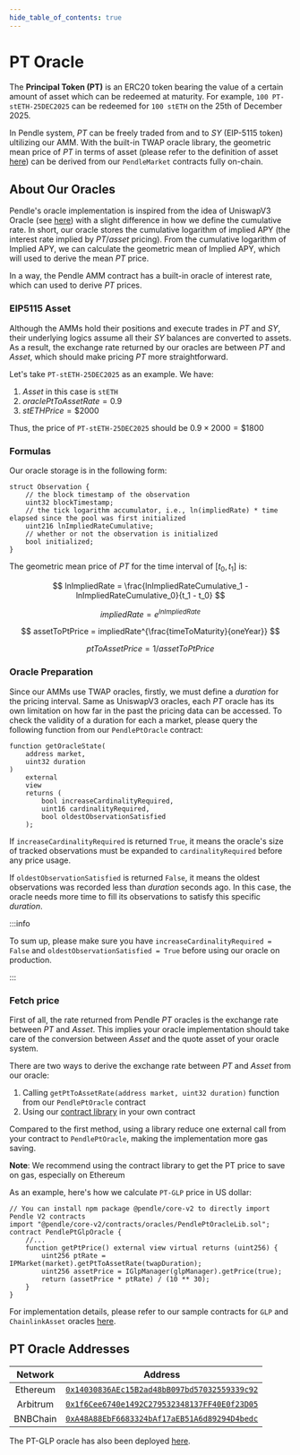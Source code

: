 ```yaml
---
hide_table_of_contents: true
---
```


# PT Oracle

The **Principal Token (PT)** is an ERC20 token bearing the value of a certain amount of asset which can be redeemed at maturity. For example, `100 PT-stETH-25DEC2025` can be redeemed for `100 stETH` on the 25th of December 2025.

In Pendle system, $PT$ can be freely traded from and to $SY$ (EIP-5115 token) ultilizing our AMM. With the built-in TWAP oracle library, the geometric mean price of $PT$ in terms of asset (please refer to the definition of asset [here](https://eips.ethereum.org/EIPS/eip-5115)) can be derived from our `PendleMarket` contracts fully on-chain.

## About Our Oracles

Pendle's oracle implementation is inspired from the idea of UniswapV3 Oracle (see [here](https://docs.uniswap.org/concepts/protocol/oracle)) with a slight difference in how we define the cumulative rate. In short, our oracle stores the cumulative logarithm of implied APY (the interest rate implied by $PT/asset$ pricing). From the cumulative logarithm of Implied APY, we can calculate the geometric mean of Implied APY, which will used to derive the mean $PT$ price.

In a way, the Pendle AMM contract has a built-in oracle of interest rate, which can used to derive $PT$ prices.

### EIP5115 Asset

Although the AMMs hold their positions and execute trades in $PT$ and $SY$, their underlying logics assume all their $SY$ balances are converted to assets. As a result, the exchange rate returned by our oracles are between $PT$ and $Asset$, which should make pricing $PT$ more straightforward.

Let's take `PT-stETH-25DEC2025` as an example. We have:
1. $Asset$ in this case is `stETH`
2. $oraclePtToAssetRate = 0.9$
3. $stETHPrice = \$2000$ 

Thus, the price of `PT-stETH-25DEC2025` should be $0.9 \times 2000 = \$1800$

### Formulas

Our oracle storage is in the following form:

```sol
struct Observation {
    // the block timestamp of the observation
    uint32 blockTimestamp;
    // the tick logarithm accumulator, i.e., ln(impliedRate) * time elapsed since the pool was first initialized
    uint216 lnImpliedRateCumulative;
    // whether or not the observation is initialized
    bool initialized;
}
```

The geometric mean price of $PT$ for the time interval of $[t_0, t_1]$ is:

$$
lnImpliedRate = \frac{lnImpliedRateCumulative_1 - lnImpliedRateCumulative_0}{t_1 - t_0}
$$

$$
impliedRate = e^{lnImpliedRate}
$$

$$
assetToPtPrice = impliedRate^{\frac{timeToMaturity}{oneYear}}
$$

$$
ptToAssetPrice = 1 / assetToPtPrice
$$

### Oracle Preparation

Since our AMMs use TWAP oracles, firstly, we must define a $duration$ for the pricing interval. Same as UniswapV3 oracles, each $PT$ oracle has its own limitation on how far in the past the pricing data can be accessed. To check the validity of a duration for each a market, please query the following function from our `PendlePtOracle` contract:

```sol
function getOracleState(
    address market,
    uint32 duration
)
    external
    view
    returns (
        bool increaseCardinalityRequired,
        uint16 cardinalityRequired,
        bool oldestObservationSatisfied
    );
```

If `increaseCardinalityRequired` is returned `True`, it means the oracle's size of tracked observations must be expanded to `cardinalityRequired` before any price usage.

If `oldestObservationSatisfied` is returned `False`, it means the oldest observations was recorded less than $duration$ seconds ago. In this case, the oracle needs more time to fill its observations to satisfy this specific $duration$.

:::info

To sum up, please make sure you have `increaseCardinalityRequired = False` and `oldestObservationSatisfied = True` before using our oracle on production.

:::

### Fetch price

First of all, the rate returned from Pendle $PT$ oracles is the exchange rate between $PT$ and $Asset$. This implies your oracle implementation should take care of the conversion between $Asset$ and the quote asset of your oracle system. 

There are two ways to derive the exchange rate between $PT$ and $Asset$ from our oracle:
1. Calling `getPtToAssetRate(address market, uint32 duration)` function from our `PendlePtOracle` contract
2. Using our [contract library](https://github.com/pendle-finance/pendle-core-v2-public/blob/main/contracts/oracles/PendlePtOracleLib.sol) in your own contract

Compared to the first method, using a library reduce one external call from your contract to `PendlePtOracle`, making the implementation more gas saving.

**Note**: We recommend using the contract library to get the PT price to save on gas, especially on Ethereum

As an example, here's how we calculate `PT-GLP` price in US dollar:
```sol
// You can install npm package @pendle/core-v2 to directly import Pendle V2 contracts
import "@pendle/core-v2/contracts/oracles/PendlePtOracleLib.sol";
contract PendlePtGlpOracle {
    //...
    function getPtPrice() external view virtual returns (uint256) {
        uint256 ptRate = IPMarket(market).getPtToAssetRate(twapDuration);
        uint256 assetPrice = IGlpManager(glpManager).getPrice(true);
        return (assetPrice * ptRate) / (10 ** 30);
    }
}
```

For implementation details, please refer to our sample contracts for `GLP` and `ChainlinkAsset` oracles [here](https://github.com/pendle-finance/pendle-core-v2-public/tree/main/contracts/oracles/samples). 

## PT Oracle Addresses

| Network  |                                                               Address                                                                |
| :------: | :----------------------------------------------------------------------------------------------------------------------------------: |
| Ethereum | [`0x14030836AEc15B2ad48bB097bd57032559339c92`](https://etherscan.io/address/0x14030836AEc15B2ad48bB097bd57032559339c92#readContract) |
| Arbitrum | [`0x1f6Cee6740e1492C279532348137FF40E0f23D05`](https://arbiscan.io/address/0x1f6Cee6740e1492C279532348137FF40E0f23D05#readContract)  |
| BNBChain | [`0xA48A88EbF6683324bAf17aEB51A6d89294D4bedc`](https://bscscan.com/address/0xA48A88EbF6683324bAf17aEB51A6d89294D4bedc#readContract)  |

The PT-GLP oracle has also been deployed [here](https://arbiscan.io/address/0x43D03031FAb845065e9CEfE89Dd122d63F72011F#code).
